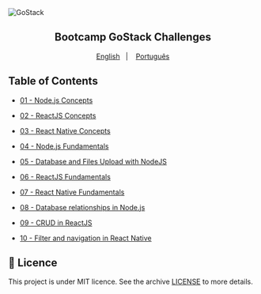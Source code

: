 <img alt="GoStack" src="https://storage.googleapis.com/golden-wind/bootcamp-gostack/header-desafios.png" />
<h2 align="center">
  Bootcamp GoStack Challenges
</h2>

<p align="center">
  <a href="README.en.md">English</a>&nbsp;&nbsp;&nbsp;|&nbsp;&nbsp;&nbsp;
  <a href="README.md">Português</a>
</p>

## Table of Contents

- [01 - Node.js Concepts](https://github.com/reginaldobrz/GoStack-Desafios-Atividades/tree/master/desafio-conceitosNodeJS)
- [02 - ReactJS Concepts](https://github.com/reginaldobrz/GoStack-Desafios-Atividades/tree/master/desafio-conceitosReactJS)
- [03 - React Native Concepts](https://github.com/reginaldobrz/GoStack-Desafios-Atividades/tree/master/desafio-conceitosReactNative)
- [04 - Node.js Fundamentals](https://github.com/reginaldobrz/GoStack-Desafios-Atividades/tree/master/desafio-fundamentosNodeJS)
- [05 - Database and Files Upload with NodeJS](https://github.com/reginaldobrz/GoStack-Desafios-Atividades/tree/master/desafio-databaseUpload)
- [06 - ReactJS Fundamentals](https://github.com/reginaldobrz/GoStack-Desafios-Atividades/tree/master/desafio-fundamentosReactjs)
- [07 - React Native Fundamentals](https://github.com/reginaldobrz/GoStack-Desafios-Atividades/tree/master/Fundamentos-React-Native)

- [08 - Database relationships in Node.js]()
- [09 - CRUD in ReactJS]()
- [10 - Filter and navigation in React Native]()

## :memo: Licence

This project is under MIT licence. See the archive [LICENSE](LICENSE) to more details.
